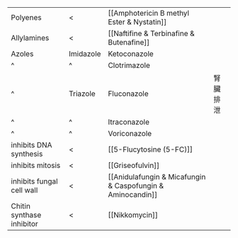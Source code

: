 |                           |           |                                                            |     |
| ------------------------- | --------- | ---------------------------------------------------------- | --- |
| Polyenes                  | <         | [[Amphotericin B methyl Ester & Nystatin]]                 |     |
| Allylamines               | <         | [[Naftifine & Terbinafine & Butenafine]]                   |     |
| Azoles                    | Imidazole | Ketoconazole                                               |     |
| ^                         | ^         | Clotrimazole                                               |     |
| ^                         | Triazole  | Fluconazole                                                | 腎臟排泄    | 
| ^                         | ^         | Itraconazole                                               |     |
| ^                         | ^         | Voriconazole                                               |     |
| inhibits DNA synthesis    | <         | [[5-Flucytosine (5-FC)]]                                   |     |
| inhibits mitosis          | <         | [[Griseofulvin]]                                           |     |
| inhibits fungal cell wall | <         | [[Anidulafungin & Micafungin & Caspofungin & Aminocandin]] |     |
| Chitin synthase inhibitor | <         | [[Nikkomycin]]                                             |     |
